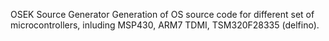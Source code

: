 OSEK Source Generator
Generation of OS source code for different set of microcontrollers, inluding MSP430, ARM7 TDMI, TSM320F28335 (delfino).